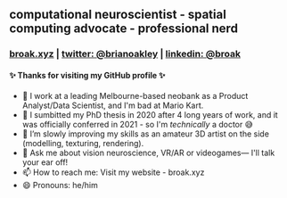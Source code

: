 ## computational neuroscientist - spatial computing advocate - professional nerd
### [broak.xyz](https://www.broak.xyz) | [twitter: @brianoakley](https://www.twitter.com/brianoakley) | [linkedin: @broak](https://www.linkedin.com/in/broak)

#### ✨ Thanks for visiting my GitHub profile ✨

- 💼 I work at a leading Melbourne-based neobank as a Product Analyst/Data Scientist, and I'm bad at Mario Kart.
- 🔭 I sumbitted my PhD thesis in 2020 after 4 long years of work, and it was officially conferred in 2021 - so I'm *technically* a doctor 😅
- 🌱 I’m slowly improving my skills as an amateur 3D artist on the side (modelling, texturing, rendering).
- 💬 Ask me about vision neuroscience, VR/AR or videogames— I'll talk your ear off!
- 📫 How to reach me: Visit my website - broak.xyz
- 😄 Pronouns: he/him

<!--
**broak/broak** is a ✨ _special_ ✨ repository because its `README.md` (this file) appears on your GitHub profile.

Here are some ideas to get you started: 👋

- 🔭 I’m currently working on ...
- 🌱 I’m currently learning ...
- 👯 I’m looking to collaborate on ...
- 🤔 I’m looking for help with ...
- 💬 Ask me about ...
- 📫 How to reach me: ...
- 😄 Pronouns: ...
- ⚡ Fun fact: ...
-->
